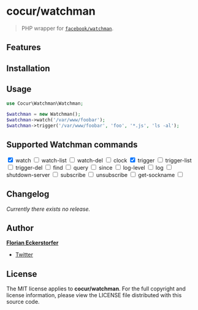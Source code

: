cocur/watchman
==============

> PHP wrapper for [`facebook/watchman`](https://github.com/facebook/watchman).


Features
--------


Installation
------------


Usage
-----

```php
use Cocur\Watchman\Watchman;

$watchman = new Watchman();
$watchman->watch('/var/www/foobar');
$watchman->trigger('/var/www/foobar', 'foo', '*.js', 'ls -al');
```


Supported Watchman commands
---------------------------

<input type="checkbox" checked> watch
<input type="checkbox"> watch-list
<input type="checkbox"> watch-del
<input type="checkbox"> clock
<input type="checkbox" checked> trigger
<input type="checkbox"> trigger-list
<input type="checkbox"> trigger-del
<input type="checkbox"> find
<input type="checkbox"> query
<input type="checkbox"> since
<input type="checkbox"> log-level
<input type="checkbox"> log
<input type="checkbox"> shutdown-server
<input type="checkbox"> subscribe
<input type="checkbox"> unsubscribe
<input type="checkbox"> get-sockname
<input type="checkbox">


Changelog
---------

*Currently there exists no release.*


Author
------

[**Florian Eckerstorfer**](http://florian.ec)

- [Twitter](http://twitter.com/Florian_)


License
-------

The MIT license applies to **cocur/watchman**. For the full copyright and license information, please view the LICENSE file distributed with this source code.
